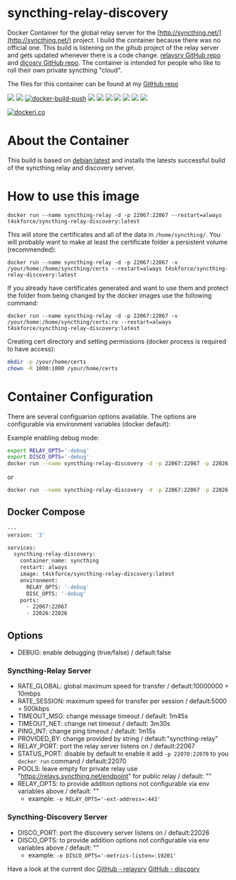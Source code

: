 # syncthing-relay-discovery
Docker Container for the global relay server for the [http://syncthing.net/](http://syncthing.net/) project. I build the container because there was no official one. This build is listening on the gihub project of the relay server and gets updated whenever there is a code change. [relaysrv GitHub repo](https://github.com/syncthing/relaysrv) and [dicosrv GitHub repo](https://github.com/syncthing/discosrv). The container is intended for people who like to roll their own private syncthing "cloud".

The files for this container can be found at my [GitHub repo](https://github.com/t4skforce/syncthing-relay-discovery)

[![](https://images.microbadger.com/badges/image/t4skforce/syncthing-relay-discovery.svg)](http://microbadger.com/images/t4skforce/syncthing-relay-discovery "Get your own image badge on microbadger.com") [![](https://img.shields.io/docker/automated/t4skforce/syncthing-relay-discovery.svg)](https://cloud.docker.com/repository/docker/t4skforce/syncthing-relay-discovery) [![docker-build-push](https://github.com/t4skforce/syncthing-relay-discovery/actions/workflows/main.yml/badge.svg)](https://github.com/t4skforce/syncthing-relay-discovery/actions/workflows/main.yml) [![](https://images.microbadger.com/badges/version/t4skforce/syncthing-relay-discovery.svg)](http://microbadger.com/images/t4skforce/syncthing-relay-discovery "Get your own version badge on microbadger.com") [![](https://img.shields.io/docker/pulls/t4skforce/syncthing-relay-discovery.svg)](https://cloud.docker.com/repository/docker/t4skforce/syncthing-relay-discovery) [![](https://img.shields.io/docker/stars/t4skforce/syncthing-relay-discovery.svg)](https://cloud.docker.com/repository/docker/t4skforce/syncthing-relay-discovery) [![](https://img.shields.io/github/last-commit/t4skforce/syncthing-relay-discovery.svg)](https://github.com/t4skforce/syncthing-relay-discovery) [![](https://img.shields.io/maintenance/yes/2023.svg)](https://github.com/t4skforce/syncthing-relay-discovery) [![](https://img.shields.io/github/issues-raw/t4skforce/syncthing-relay-discovery.svg)](https://github.com/t4skforce/syncthing-relay-discovery/issues) [![](https://img.shields.io/github/issues-pr-raw/t4skforce/syncthing-relay-discovery.svg)](https://github.com/t4skforce/syncthing-relay-discovery/pulls)

[![dockeri.co](http://dockeri.co/image/t4skforce/syncthing-relay-discovery)](https://hub.docker.com/r/t4skforce/syncthing-relay-discovery/)

# About the Container

This build is based on [debian:latest](https://hub.docker.com/_/debian/) and installs the latests successful build of the syncthing relay and discovery server.

# How to use this image

`docker run --name syncthing-relay -d -p 22067:22067 --restart=always t4skforce/syncthing-relay-discovery:latest`

This will store the certificates and all of the data in `/home/syncthing/`. You will probably want to make at least the certificate folder a persistent volume (recommended):

`docker run --name syncthing-relay -d -p 22067:22067 -v /your/home:/home/syncthing/certs --restart=always t4skforce/syncthing-relay-discovery:latest`

If you already have certificates generated and want to use them and protect the folder from being changed by the docker images use the following command:

`docker run --name syncthing-relay -d -p 22067:22067 -v /your/home:/home/syncthing/certs:ro --restart=always t4skforce/syncthing-relay-discovery:latest`

Creating cert directory and setting permissions (docker process is required to have access):
```bash
mkdir -p /your/home/certs
chown -R 1000:1000 /your/home/certs
```

# Container Configuration

There are several configuarion options available. The options are configurable via environment variables (docker default):

Example enabling debug mode:
```bash
export RELAY_OPTS='-debug'
export DISCO_OPTS='-debug'
docker run --name syncthing-relay-discovery -d -p 22067:22067 -p 22026:22026 --restart=always t4skforce/syncthing-relay-discovery:latest
```

or

```bash
docker run --name syncthing-relay-discovery -d -p 22067:22067 -p 22026:22026 -e RELAY_OPTS='-debug' -e DISCO_OPTS='-debug' --restart=always t4skforce/syncthing-relay-discovery:latest
```

## Docker Compose

```bash
---
version: '3'

services:
  syncthing-relay-discovery:
    container_name: syncthing
    restart: always
    image: t4skforce/syncthing-relay-discovery:latest
    environment:
      RELAY_OPTS: '-debug'
      DISC_OPTS: '-debug'
    ports:
      - 22067:22067
      - 22026:22026
```

## Options

* DEBUG: enable debugging (true/false) / default:false

### Syncthing-Relay Server

* RATE_GLOBAL: global maximum speed for transfer / default:10000000 = 10mbps
* RATE_SESSION: maximum speed for transfer per session / default:5000 = 500kbps
* TIMEOUT_MSG: change message timeout / default: 1m45s
* TIMEOUT_NET: change net timeout / default: 3m30s
* PING_INT: change ping timeout / default: 1m15s
* PROVIDED_BY: change provided by string / default:"syncthing-relay"
* RELAY_PORT: port the relay server listens on / default:22067
* STATUS_PORT: disable by default to enable it add `-p 22070:22070` to you `docker run` command  / default:22070
* POOLS: leave empty for private relay use "https://relays.syncthing.net/endpoint" for public relay / default: ""
* RELAY_OPTS: to provide addition options not configurable via env variables above / default: ""
  - example: `-e RELAY_OPTS='-ext-address=:443'`

### Syncthing-Discovery Server
* DISCO_PORT: port the discovery server listens on / default:22026
* DISCO_OPTS: to provide addition options not configurable via env variables above / default: ""
  - example: `-e DISCO_OPTS='-metrics-listen=:19201'`

Have a look at the current doc [GitHub - relaysrv](https://github.com/syncthing/relaysrv/blob/master/README.md) [GitHub - discosrv](https://github.com/syncthing/discosrv/blob/master/README.md)
